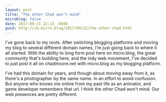 ```yaml
---
layout: post
title: "The other Chad won't mind"
microblog: false
date: 2017-09-21 22:13 -0500
guid: http://cm.micro.blog/2017/09/22/the-other-chad.html
---
```

I've gone back to my roots. After switching blogging platforms and moving my blog to several different domain names, I'm just going back to where it all started. With the ability to long form post here on micro.blog, the great community that's building here, and the indy web movement, I've decided to just post it all on chadmoore.net with micro.blog as my blogging platform. 

I've had this domain for years, and though about moving away from it, as there's a photographer by the same name. In an effort to avoid confusion. But anyone who knows me online from my past life as an animator, and game developer remembers that url. I think the other Chad won't mind. Our web presences are pretty different. 
